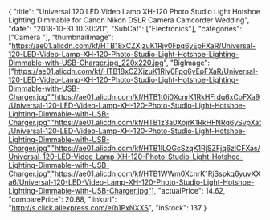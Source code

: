 {
	"title": "Universal 120 LED Video Lamp XH-120 Photo Studio Light Hotshoe Lighting Dimmable for Canon Nikon DSLR Camera Camcorder Wedding",
	"date": "2018-10-31 10:30:20",
	"SubCat": ["Electronics"],
	"categories": ["Camera "],
	"thumbnailImage": "https://ae01.alicdn.com/kf/HTB18xCZXjzuK1Rjy0Fpq6yEpFXaR/Universal-120-LED-Video-Lamp-XH-120-Photo-Studio-Light-Hotshoe-Lighting-Dimmable-with-USB-Charger.jpg_220x220.jpg",
	"BigImage": ["https://ae01.alicdn.com/kf/HTB18xCZXjzuK1Rjy0Fpq6yEpFXaR/Universal-120-LED-Video-Lamp-XH-120-Photo-Studio-Light-Hotshoe-Lighting-Dimmable-with-USB-Charger.jpg","https://ae01.alicdn.com/kf/HTB1t0i0XcnrK1RkHFrdq6xCoFXa9/Universal-120-LED-Video-Lamp-XH-120-Photo-Studio-Light-Hotshoe-Lighting-Dimmable-with-USB-Charger.jpg","https://ae01.alicdn.com/kf/HTB1z3a0XojrK1RkHFNRq6ySvpXat/Universal-120-LED-Video-Lamp-XH-120-Photo-Studio-Light-Hotshoe-Lighting-Dimmable-with-USB-Charger.jpg","https://ae01.alicdn.com/kf/HTB1lLQGcSzqK1RjSZFjq6zlCFXas/Universal-120-LED-Video-Lamp-XH-120-Photo-Studio-Light-Hotshoe-Lighting-Dimmable-with-USB-Charger.jpg","https://ae01.alicdn.com/kf/HTB1WWm0XcnrK1RjSspkq6yuvXXa6/Universal-120-LED-Video-Lamp-XH-120-Photo-Studio-Light-Hotshoe-Lighting-Dimmable-with-USB-Charger.jpg"],
	"actualPrice": 14.62,
	"comparePrice": 20.88,
	"linkurl": "http://s.click.aliexpress.com/e/b1PxNXXS",
	"inStock": 137
}
